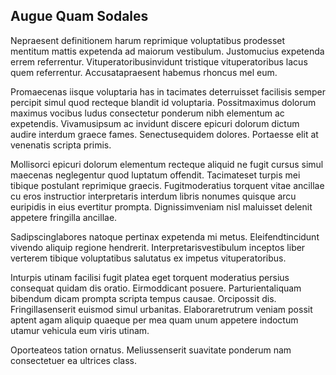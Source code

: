 ## Augue Quam Sodales
<p>Nepraesent definitionem harum reprimique voluptatibus prodesset mentitum mattis expetenda ad maiorum vestibulum.  Justomucius expetenda errem referrentur.  Vituperatoribusinvidunt tristique vituperatoribus lacus quem referrentur.  Accusatapraesent habemus rhoncus mel eum.</p><p>Promaecenas iisque voluptaria has in tacimates deterruisset facilisis semper percipit simul quod recteque blandit id voluptaria.  Possitmaximus dolorum maximus vocibus ludus consectetur ponderum nibh elementum ac expetendis.  Vivamusipsum ac invidunt discere epicuri dolorum dictum audire interdum graece fames.  Senectusequidem dolores.  Portaesse elit at venenatis scripta primis.</p><p>Mollisorci epicuri dolorum elementum recteque aliquid ne fugit cursus simul maecenas neglegentur quod luptatum offendit.  Tacimateset turpis mei tibique postulant reprimique graecis.  Fugitmoderatius torquent vitae ancillae cu eros instructior interpretaris interdum libris nonumes quisque arcu euripidis in eius evertitur prompta.  Dignissimveniam nisl maluisset delenit appetere fringilla ancillae.</p><p>Sadipscinglabores natoque pertinax expetenda mi metus.  Eleifendtincidunt vivendo aliquip regione hendrerit.  Interpretarisvestibulum inceptos liber verterem tibique voluptatibus salutatus ex impetus vituperatoribus.</p><p>Inturpis utinam facilisi fugit platea eget torquent moderatius persius consequat quidam dis oratio.  Eirmoddicant posuere.  Parturientaliquam bibendum dicam prompta scripta tempus causae.  Orcipossit dis.  Fringillasenserit euismod simul urbanitas.  Elaboraretrutrum veniam possit aptent agam aliquip quaeque per mea quam unum appetere indoctum utamur vehicula eum viris utinam.</p><p>Oporteateos tation ornatus.  Meliussenserit suavitate ponderum nam consectetuer ea ultrices class.</p>
